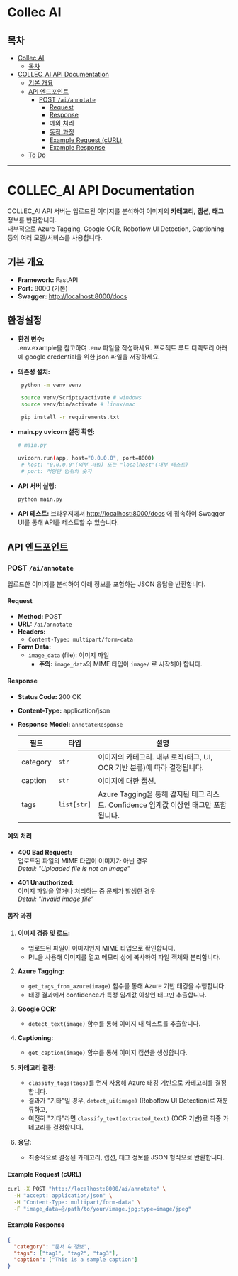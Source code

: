 # Collec AI


## 목차

- [Collec AI](#collec-ai)
  - [목차](#목차)
- [COLLEC\_AI API Documentation](#collec_ai-api-documentation)
  - [기본 개요](#기본-개요)
  - [API 엔드포인트](#api-엔드포인트)
    - [POST `/ai/annotate`](#post-aiannotate)
      - [Request](#request)
      - [Response](#response)
      - [예외 처리](#예외-처리)
      - [동작 과정](#동작-과정)
      - [Example Request (cURL)](#example-request-curl)
      - [Example Response](#example-response)
  - [To Do](#to-do)


---

# COLLEC_AI API Documentation

COLLEC_AI API 서버는 업로드된 이미지를 분석하여 이미지의 **카테고리**, **캡션**, **태그** 정보를 반환합니다.  
내부적으로 Azure Tagging, Google OCR, Roboflow UI Detection, Captioning 등의 여러 모델/서비스를 사용합니다.

## 기본 개요

- **Framework:** FastAPI  
- **Port:** 8000 (기본)  
- **Swagger:** [http://localhost:8000/docs](http://localhost:8000/docs)

## 환경설정


- **환경 변수:**  
  .env.example을 참고하여 .env 파일을 작성하세요.
  프로젝트 루트 디렉토리 아래에 google credential을 위한 json 파일을 저장하세요. 

- **의존성 설치:**
  ```bash
   python -m venv venv

   source venv/Scripts/activate # windows
   source venv/bin/activate # linux/mac

   pip install -r requirements.txt

   ```
- **main.py uvicorn 설정 확인:**
   ```bash
   # main.py

   uvicorn.run(app, host="0.0.0.0", port=8000)
    # host: "0.0.0.0"(외부 서빙) 또는 "localhost"(내부 테스트)
    # port: 적당한 범위의 숫자
   ```
- **API 서버 실행:**
   ```bash
   python main.py
   ```

- **API 테스트:**
   브라우저에서 [http://localhost:8000/docs](http://localhost:8000/docs) 에 접속하여 Swagger UI를 통해 API를 테스트할 수 있습니다. 

## API 엔드포인트

### POST `/ai/annotate`

업로드한 이미지를 분석하여 아래 정보를 포함하는 JSON 응답을 반환합니다.

#### Request

- **Method:** POST  
- **URL:** `/ai/annotate`  
- **Headers:**  
  - `Content-Type: multipart/form-data`  
- **Form Data:**  
  - `image_data` (file): 이미지 파일 
    - **주의:** `image_data`의 MIME 타입이 `image/` 로 시작해야 합니다.

#### Response

- **Status Code:** 200 OK  
- **Content-Type:** application/json  
- **Response Model:** `annotateResponse`

  | 필드       | 타입       | 설명 |
  | ---------- | ---------- | -------------------------------------------------------------- |
  | category   | `str`      | 이미지의 카테고리. 내부 로직(태그, UI, OCR 기반 분류)에 따라 결정됩니다. |
  | caption    | `str`      | 이미지에 대한 캡션. 
  | tags       | `list[str]`| Azure Tagging을 통해 감지된 태그 리스트. Confidence 임계값 이상인 태그만 포함됩니다. |

#### 예외 처리

- **400 Bad Request:**  
  업로드된 파일의 MIME 타입이 이미지가 아닌 경우  
  _Detail: "Uploaded file is not an image"_

- **401 Unauthorized:**  
  이미지 파일을 열거나 처리하는 중 문제가 발생한 경우  
  _Detail: "Invalid image file"_

#### 동작 과정

1. **이미지 검증 및 로드:**  
   - 업로드된 파일이 이미지인지 MIME 타입으로 확인합니다.  
   - PIL을 사용해 이미지를 열고 메모리 상에 복사하여 파일 객체와 분리합니다.

2. **Azure Tagging:**  
   - `get_tags_from_azure(image)` 함수를 통해 Azure 기반 태깅을 수행합니다.  
   - 태깅 결과에서 confidence가 특정 임계값 이상인 태그만 추출합니다.

3. **Google OCR:**  
   - `detect_text(image)` 함수를 통해 이미지 내 텍스트를 추출합니다.

4. **Captioning:**  
   - `get_caption(image)` 함수를 통해 이미지 캡션을 생성합니다.

5. **카테고리 결정:**  
   - `classify_tags(tags)`를 먼저 사용해 Azure 태깅 기반으로 카테고리를 결정합니다.  
   - 결과가 "기타"일 경우, `detect_ui(image)` (Roboflow UI Detection)로 재분류하고,  
   - 여전히 "기타"라면 `classify_text(extracted_text)` (OCR 기반)로 최종 카테고리를 결정합니다.

6. **응답:**  
   - 최종적으로 결정된 카테고리, 캡션, 태그 정보를 JSON 형식으로 반환합니다.

#### Example Request (cURL)

```bash
curl -X POST "http://localhost:8000/ai/annotate" \
  -H "accept: application/json" \
  -H "Content-Type: multipart/form-data" \
  -F "image_data=@/path/to/your/image.jpg;type=image/jpeg"
```

#### Example Response

```json
{
  "category": "문서 & 정보",
  "tags": ["tag1", "tag2", "tag3"],
  "caption": ["This is a sample caption"]
}
```


